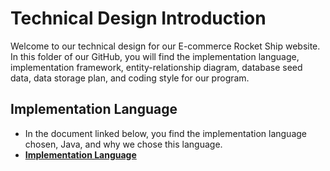 # Technical Design Introduction
Welcome to our technical design for our E-commerce Rocket Ship website. In this folder of our GitHub, you will find the implementation language, implementation framework, entity-relationship diagram, database seed data, data storage plan, and coding style for our program. 
## Implementation Language
* In the document linked below, you find the implementation language chosen, Java, and why we chose this language.
* __[Implementation Language]()__
